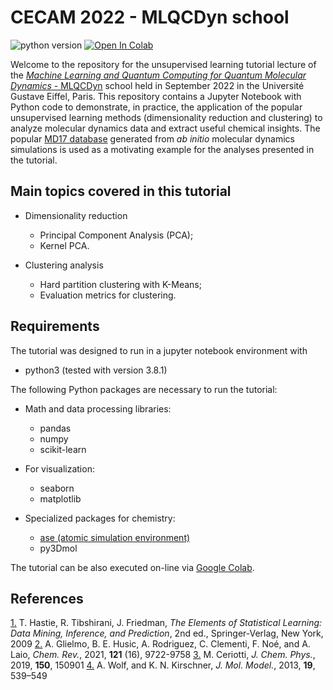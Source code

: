 # CECAM 2022 - MLQCDyn school 

![python version](https://img.shields.io/badge/python-3.8-blue?logo=python)
[![Open In Colab](https://colab.research.google.com/assets/colab-badge.svg)](https://colab.research.google.com/github/maxjr82/CECAM-MLQCDyn/blob/main/tutorial/UL_for_MD.ipynb)

Welcome to the repository for the unsupervised learning tutorial lecture of the [*Machine Learning 
and Quantum Computing for Quantum Molecular Dynamics* - MLQCDyn](https://www.cecam.org/workshop-details/1133) 
school held in September 2022 in the Université Gustave Eiffel, Paris. This repository contains a Jupyter Notebook 
with Python code to demonstrate, in practice, the application of the popular unsupervised learning methods 
(dimensionality reduction and clustering) to analyze molecular dynamics data and extract useful chemical insights. 
The popular [MD17 database](http://www.sgdml.org/#datasets) generated from *ab initio* molecular dynamics 
simulations is used as a motivating example for the analyses presented in the tutorial.


## Main topics covered in this tutorial 

- Dimensionality reduction
  - Principal Component Analysis (PCA);
  - Kernel PCA.

- Clustering analysis
  - Hard partition clustering with K-Means;
  - Evaluation metrics for clustering.

## Requirements

The tutorial was designed to run in a jupyter notebook environment with

- python3 (tested with version 3.8.1)

The following Python packages are necessary to run the tutorial:

- Math and data processing libraries:

  - pandas
  - numpy
  - scikit-learn

- For visualization:

  - seaborn
  - matplotlib

- Specialized packages for chemistry:

  - [ase (atomic simulation environment)](https://wiki.fysik.dtu.dk/ase/)
  - py3Dmol

The tutorial can be also executed on-line via [Google Colab](https://colab.research.google.com/github).

## References

[1.](https://hastie.su.domains/Papers/ESLII.pdf) T. Hastie, R. Tibshirani, J. Friedman, *The Elements of Statistical Learning: Data Mining, Inference, and Prediction*, 2nd ed., Springer-Verlag, New York, 2009
[2.](https://doi.org/10.1021/acs.chemrev.0c01195) A. Glielmo, B. E. Husic, A. Rodriguez, C. Clementi, F. Noé, and A. Laio, *Chem. Rev.*, 2021, **121** (16), 9722-9758
[3.](https://doi.org/10.1063/1.5091842) M. Ceriotti, *J. Chem. Phys.*, 2019, **150**, 150901
[4.](http://dx.doi.org/10.1007/s00894-012-1563-4) A. Wolf, and K. N. Kirschner, *J. Mol. Model.*, 2013, **19**, 539–549
